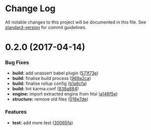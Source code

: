 # Change Log

All notable changes to this project will be documented in this file. See [standard-version](https://github.com/conventional-changelog/standard-version) for commit guidelines.

<a name="0.2.0"></a>
# 0.2.0 (2017-04-14)


### Bug Fixes

* **build:** add unassert babel plugin ([571f73e](https://github.com/nomocas/htsl-string-pragmatics/commit/571f73e))
* **build:** finalise build process ([969a2ca](https://github.com/nomocas/htsl-string-pragmatics/commit/969a2ca))
* **build:** finalise rollup config ([b1a6cfa](https://github.com/nomocas/htsl-string-pragmatics/commit/b1a6cfa))
* **build:** lint karma.conf ([838a884](https://github.com/nomocas/htsl-string-pragmatics/commit/838a884))
* **engine:** import extracted engine from htsl ([a146f5e](https://github.com/nomocas/htsl-string-pragmatics/commit/a146f5e))
* **structure:** remove old files ([018e7de](https://github.com/nomocas/htsl-string-pragmatics/commit/018e7de))


### Features

* **test:** add more test ([30065fa](https://github.com/nomocas/htsl-string-pragmatics/commit/30065fa))
